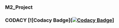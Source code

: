 ### M2_Project
### CODACY  [![Codacy Badge]([![Codacy Badge](https://app.codacy.com/project/badge/Grade/ebe90fc9f8f04af58662a6582569f3f5)](https://www.codacy.com/gh/Ajithmathiyalagan/M2_project/dashboard?utm_source=github.com&amp;utm_medium=referral&amp;utm_content=Ajithmathiyalagan/M2_project&amp;utm_campaign=Badge_Grade)]

